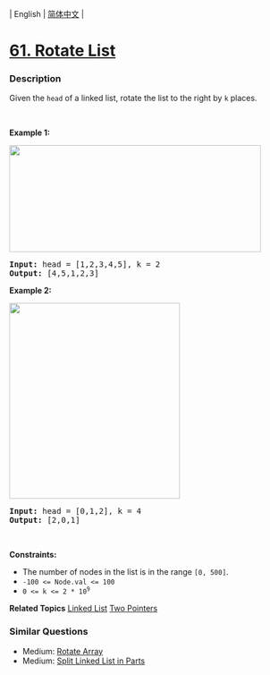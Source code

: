 | English | [简体中文](README.md) |

# [61. Rotate List](https://leetcode-cn.com/problems/rotate-list)
 ### Description
<p>Given the <code>head</code> of a linked&nbsp;list, rotate the list to the right by <code>k</code> places.</p>

<p>&nbsp;</p>
<p><strong>Example 1:</strong></p>
<img alt="" src="https://assets.leetcode.com/uploads/2020/11/13/rotate1.jpg" style="width: 450px; height: 191px;" />
<pre>
<strong>Input:</strong> head = [1,2,3,4,5], k = 2
<strong>Output:</strong> [4,5,1,2,3]
</pre>

<p><strong>Example 2:</strong></p>
<img alt="" src="https://assets.leetcode.com/uploads/2020/11/13/roate2.jpg" style="width: 305px; height: 350px;" />
<pre>
<strong>Input:</strong> head = [0,1,2], k = 4
<strong>Output:</strong> [2,0,1]
</pre>

<p>&nbsp;</p>
<p><strong>Constraints:</strong></p>

<ul>
	<li>The number of nodes in the list is in the range <code>[0, 500]</code>.</li>
	<li><code>-100 &lt;= Node.val &lt;= 100</code></li>
	<li><code>0 &lt;= k &lt;= 2 * 10<sup>9</sup></code></li>
</ul>

**Related Topics**  [Linked List](https://leetcode-cn.com/tag/linked-list) [Two Pointers](https://leetcode-cn.com/tag/two-pointers) 

### Similar Questions
 - Medium:	[Rotate Array](https://leetcode-cn.com/problems/rotate-array) 
 - Medium:	[Split Linked List in Parts](https://leetcode-cn.com/problems/split-linked-list-in-parts) 
